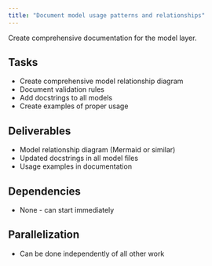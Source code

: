 ```yaml
---
title: "Document model usage patterns and relationships"
---
```


Create comprehensive documentation for the model layer.

## Tasks
- Create comprehensive model relationship diagram
- Document validation rules
- Add docstrings to all models
- Create examples of proper usage

## Deliverables
- Model relationship diagram (Mermaid or similar)
- Updated docstrings in all model files
- Usage examples in documentation

## Dependencies
- None - can start immediately

## Parallelization
- Can be done independently of all other work
